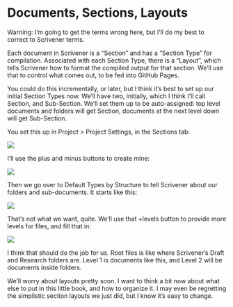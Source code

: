 # Documents, Sections, Layouts #

Warning: I’m going to get the terms wrong here, but I’ll do my best to correct to Scrivener terms.

Each document in Scrivener is a “Section” and has a “Section Type” for compilation. Associated with each Section Type, there is a “Layout”, which tells Scrivener how to format the compiled output for that section. We’ll use that to control what comes out, to be fed into GitHub Pages.

You could do this incrementally, or later, but I think it’s best to set up our initial Section Types now. We’ll have two, initially, which I think I’ll call Section, and Sub-Section. We’ll set them up to be auto-assigned: top level documents and folders will get Section, documents at the next level down will get Sub-Section.

You set this up in Project > Project Settings, in the Sections tab:

![](ScreenShot2018-06-15at4.31.51AM)

I’ll use the plus and minus buttons to create mine:

![](ScreenShot2018-06-15at4.33.00AM)

Then we go over to Default Types by Structure to tell Scrivener about our folders and sub-documents. It starts like this:

![](ScreenShot2018-06-15at4.34.19AM)

That’s not what we want, quite. We’ll use that +levels button to provide more levels for files, and fill that in:

![](ScreenShot2018-06-15at4.35.50AM)

I think that should do the job for us. Root files is like where Scrivener’s Draft and Research folders are. Level 1 is documents like this, and Level 2 will be documents inside folders. 

We’ll worry about layouts pretty soon. I want to think a bit now about what else to put in this little book, and how to organize it. I may even be regretting the simplistic section layouts we just did, but I know it’s easy to change.


